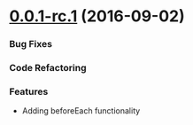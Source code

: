 <a name="0.0.1-rc.1"></a>
# [0.0.1-rc.1](https://github.com/wesovilabs/exkorpion/compare/0.0.1...0.0.2-rc.1) (2016-09-02)


### Bug Fixes


### Code Refactoring


### Features
	
- Adding beforeEach functionality